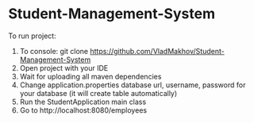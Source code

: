 # Student-Management-System
To run project:
1) To console: git clone https://github.com/VladMakhov/Student-Management-System
2) Open project with your IDE
3) Wait for uploading all maven dependencies
4) Change application.properties database url, username, password for your database (it will create table automatically)
5) Run the StudentApplication main class
6) Go to http://localhost:8080/employees